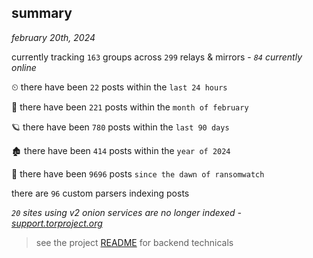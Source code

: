 
## summary
_february 20th, 2024_

currently tracking `163` groups across `299` relays & mirrors - _`84` currently online_

⏲ there have been `22` posts within the `last 24 hours`

🦈 there have been `221` posts within the `month of february`

🪐 there have been `780` posts within the `last 90 days`

🏚 there have been `414` posts within the `year of 2024`

🦕 there have been `9696` posts `since the dawn of ransomwatch`

there are `96` custom parsers indexing posts

_`20` sites using v2 onion services are no longer indexed - [support.torproject.org](https://support.torproject.org/onionservices/v2-deprecation/)_

> see the project [README](https://github.com/joshhighet/ransomwatch#ransomwatch--) for backend technicals
